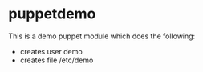 # puppetdemo
This is a demo puppet module which does the following:
- creates user demo
- creates file /etc/demo
